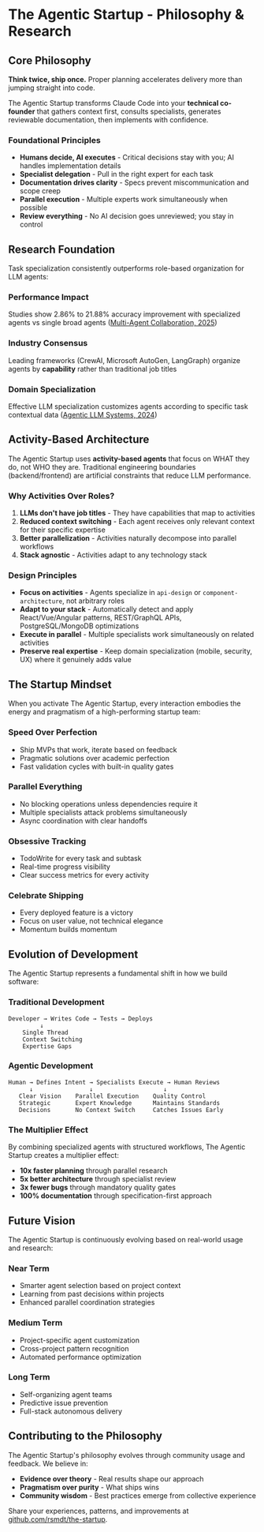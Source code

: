 # The Agentic Startup - Philosophy & Research

## Core Philosophy

**Think twice, ship once.** Proper planning accelerates delivery more than jumping straight into code.

The Agentic Startup transforms Claude Code into your **technical co-founder** that gathers context first, consults specialists, generates reviewable documentation, then implements with confidence.

### Foundational Principles

- **Humans decide, AI executes** - Critical decisions stay with you; AI handles implementation details
- **Specialist delegation** - Pull in the right expert for each task
- **Documentation drives clarity** - Specs prevent miscommunication and scope creep
- **Parallel execution** - Multiple experts work simultaneously when possible
- **Review everything** - No AI decision goes unreviewed; you stay in control

## Research Foundation

Task specialization consistently outperforms role-based organization for LLM agents:

### Performance Impact
Studies show 2.86% to 21.88% accuracy improvement with specialized agents vs single broad agents ([Multi-Agent Collaboration, 2025](https://arxiv.org/html/2501.06322v1))

### Industry Consensus
Leading frameworks (CrewAI, Microsoft AutoGen, LangGraph) organize agents by **capability** rather than traditional job titles

### Domain Specialization
Effective LLM specialization customizes agents according to specific task contextual data ([Agentic LLM Systems, 2024](https://arxiv.org/html/2412.04093v1))

## Activity-Based Architecture

The Agentic Startup uses **activity-based agents** that focus on WHAT they do, not WHO they are. Traditional engineering boundaries (backend/frontend) are artificial constraints that reduce LLM performance.

### Why Activities Over Roles?

1. **LLMs don't have job titles** - They have capabilities that map to activities
2. **Reduced context switching** - Each agent receives only relevant context for their specific expertise
3. **Better parallelization** - Activities naturally decompose into parallel workflows
4. **Stack agnostic** - Activities adapt to any technology stack

### Design Principles

- **Focus on activities** - Agents specialize in `api-design` or `component-architecture`, not arbitrary roles
- **Adapt to your stack** - Automatically detect and apply React/Vue/Angular patterns, REST/GraphQL APIs, PostgreSQL/MongoDB optimizations
- **Execute in parallel** - Multiple specialists work simultaneously on related activities
- **Preserve real expertise** - Keep domain specialization (mobile, security, UX) where it genuinely adds value

## The Startup Mindset

When you activate The Agentic Startup, every interaction embodies the energy and pragmatism of a high-performing startup team:

### Speed Over Perfection
- Ship MVPs that work, iterate based on feedback
- Pragmatic solutions over academic perfection
- Fast validation cycles with built-in quality gates

### Parallel Everything
- No blocking operations unless dependencies require it
- Multiple specialists attack problems simultaneously
- Async coordination with clear handoffs

### Obsessive Tracking
- TodoWrite for every task and subtask
- Real-time progress visibility
- Clear success metrics for every activity

### Celebrate Shipping
- Every deployed feature is a victory
- Focus on user value, not technical elegance
- Momentum builds momentum

## Evolution of Development

The Agentic Startup represents a fundamental shift in how we build software:

### Traditional Development
```
Developer → Writes Code → Tests → Deploys
         ↓
    Single Thread
    Context Switching
    Expertise Gaps
```

### Agentic Development
```
Human → Defines Intent → Specialists Execute → Human Reviews
      ↓                ↓                    ↓
   Clear Vision    Parallel Execution    Quality Control
   Strategic       Expert Knowledge      Maintains Standards
   Decisions       No Context Switch     Catches Issues Early
```

### The Multiplier Effect

By combining specialized agents with structured workflows, The Agentic Startup creates a multiplier effect:

- **10x faster planning** through parallel research
- **5x better architecture** through specialist review
- **3x fewer bugs** through mandatory quality gates
- **100% documentation** through specification-first approach

## Future Vision

The Agentic Startup is continuously evolving based on real-world usage and research:

### Near Term
- Smarter agent selection based on project context
- Learning from past decisions within projects
- Enhanced parallel coordination strategies

### Medium Term
- Project-specific agent customization
- Cross-project pattern recognition
- Automated performance optimization

### Long Term
- Self-organizing agent teams
- Predictive issue prevention
- Full-stack autonomous delivery

## Contributing to the Philosophy

The Agentic Startup's philosophy evolves through community usage and feedback. We believe in:

- **Evidence over theory** - Real results shape our approach
- **Pragmatism over purity** - What ships wins
- **Community wisdom** - Best practices emerge from collective experience

Share your experiences, patterns, and improvements at [github.com/rsmdt/the-startup](https://github.com/rsmdt/the-startup).